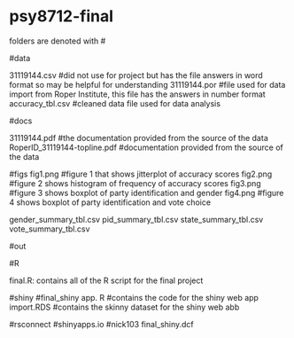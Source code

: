 # psy8712-final

folders are denoted with #

#data

31119144.csv #did not use for project but has the file answers in word format so may be helpful for understanding
31119144.por #file used for data import from Roper Institute, this file has the answers in number format
accuracy_tbl.csv #cleaned data file used for data analysis

#docs

31119144.pdf #the documentation provided from the source of the data
RoperID_31119144-topline.pdf #documentation provided from the source of the data 

#figs
fig1.png #figure 1 that shows jitterplot of accuracy scores
fig2.png #figure 2 shows histogram of frequency of accuracy scores
fig3.png #figure 3 shows boxplot of party identification and gender
fig4.png #figure 4 shows boxplot of party identification and vote choice

gender_summary_tbl.csv
pid_summary_tbl.csv
state_summary_tbl.csv
vote_summary_tbl.csv

#out

#R

final.R: contains all of the R script for the final project

#shiny
#final_shiny
app. R #contains the code for the shiny web app
import.RDS #contains the skinny dataset for the shiny web abb

#rsconnect
#shinyapps.io
#nick103
final_shiny.dcf